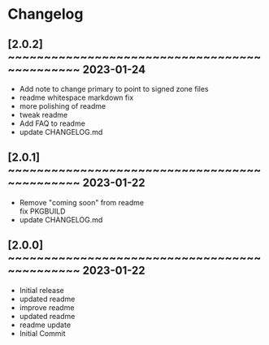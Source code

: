 # Changelog

## [2.0.2] ~~~~~~~~~~~~~~~~~~~~~~~~~~~~~~~~~~~~~~~~~~~~~ 2023-01-24
 - Add note to change primary to point to signed zone files  
 - readme whitespace markdown fix  
 - more polishing of readme  
 - tweak readme  
 - Add FAQ to readme  
 - update CHANGELOG.md  

## [2.0.1] ~~~~~~~~~~~~~~~~~~~~~~~~~~~~~~~~~~~~~~~~~~~~~ 2023-01-22
 - Remove "coming soon" from readme  
   fix PKGBUILD  
 - update CHANGELOG.md  

## [2.0.0] ~~~~~~~~~~~~~~~~~~~~~~~~~~~~~~~~~~~~~~~~~~~~~ 2023-01-22
 - Initial release  
 - updated readme  
 - improve readme  
 - updated readme  
 - readme update  
 - Initial Commit  

